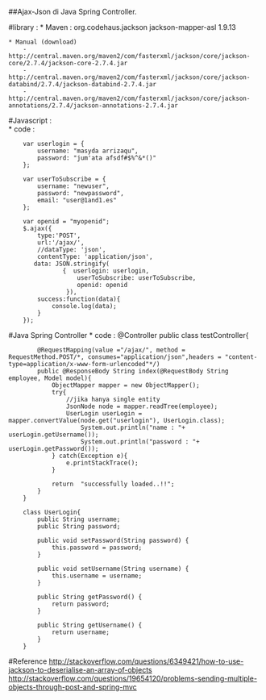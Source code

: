 ##Ajax-Json di Java Spring Controller.

#library : 
	* Maven : 
		<dependency>
			<groupId>org.codehaus.jackson</groupId>
			<artifactId>jackson-mapper-asl</artifactId>
			<version>1.9.13</version>
		</dependency>
		
	* Manual (download)
		- http://central.maven.org/maven2/com/fasterxml/jackson/core/jackson-core/2.7.4/jackson-core-2.7.4.jar
		- http://central.maven.org/maven2/com/fasterxml/jackson/core/jackson-databind/2.7.4/jackson-databind-2.7.4.jar
		- http://central.maven.org/maven2/com/fasterxml/jackson/core/jackson-annotations/2.7.4/jackson-annotations-2.7.4.jar
		
#Javascript :  
	* code : 
	
		var userlogin = {
			username: "masyda arrizaqu",
			password: "jum'ata afsdf#$%^&*()"
		};
	
		var userToSubscribe = {
			username: "newuser",
			password: "newpassword",
			email: "user@1and1.es"
		};

		var openid = "myopenid";
		$.ajax({
			type:'POST',
			url:'/ajax/',
			//dataType: 'json',
			contentType: 'application/json',
		   data: JSON.stringify(
				   {  userlogin: userlogin, 
					   userToSubscribe: userToSubscribe, 
					   openid: openid 
					}), 
			success:function(data){
				console.log(data);
			}
		});

#Java Spring Controller
	* code : 
		@Controller
		public class testController{

			@RequestMapping(value ="/ajax/", method = RequestMethod.POST/*, consumes="application/json",headers = "content-type=application/x-www-form-urlencoded"*/)
			public @ResponseBody String index(@RequestBody String employee, Model model){
				ObjectMapper mapper = new ObjectMapper();
				try{
					//jika hanya single entity
					JsonNode node = mapper.readTree(employee);
					UserLogin userLogin = mapper.convertValue(node.get("userlogin"), UserLogin.class);
						System.out.println("name : "+ userLogin.getUsername());
						System.out.println("password : "+ userLogin.getPassword());
				} catch(Exception e){
					e.printStackTrace();
				}
				
				return  "successfully loaded..!!";
			}
		}

		class UserLogin{
			public String username;
			public String password;
			
			public void setPassword(String password) {
				this.password = password;
			}
			
			public void setUsername(String username) {
				this.username = username;
			}
			
			public String getPassword() {
				return password;
			}
			
			public String getUsername() {
				return username;
			}
		}
		
#Reference
http://stackoverflow.com/questions/6349421/how-to-use-jackson-to-deserialise-an-array-of-objects
http://stackoverflow.com/questions/19654120/problems-sending-multiple-objects-through-post-and-spring-mvc

